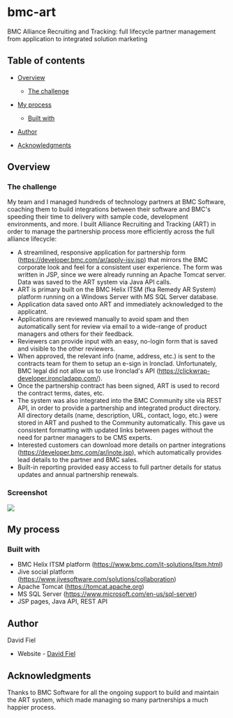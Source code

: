 # bmc-art
BMC Alliance Recruiting and Tracking: full lifecycle partner management from application to integrated solution marketing

## Table of contents

- [Overview](#overview)
  - [The challenge](#the-challenge)

- [My process](#my-process)
  - [Built with](#built-with)
- [Author](#author)
- [Acknowledgments](#acknowledgments)

## Overview

### The challenge

My team and I managed hundreds of technology partners at BMC Software, coaching them to build integrations between their software and BMC's speeding their time to delivery with sample code, development environments, and more. I built Alliance Recruiting and Tracking (ART) in order to manage the partnership process more efficiently across the full alliance lifecycle:

- A streamlined, responsive application for partnership form (https://developer.bmc.com/ar/apply-isv.jsp) that mirrors the BMC corporate look and feel for a consistent user experience. The form was written in JSP, since we were already running an Apache Tomcat server. Data was saved to the ART system via Java API calls.
- ART is primary built on the BMC Helix ITSM (fka Remedy AR System) platform running on a Windows Server with MS SQL Server database.
- Application data saved onto ART and immediately acknowledged to the applicatnt.
- Applications are reviewed manually to avoid spam and then automatically sent for review via email to a wide-range of product managers and others for their feedback.
- Reviewers can provide input with an easy, no-login form that is saved and visible to the other reviewers.
- When approved, the relevant info (name, address, etc.) is sent to the contracts team for them to setup an e-sign in Ironclad. Unfortunately, BMC legal did not allow us to use Ironclad's API (https://clickwrap-developer.ironcladapp.com/).
- Once the partnership contract has been signed, ART is used to record the contract terms, dates, etc.
- The system was also integrated into the BMC Community site via REST API, in order to provide a partnership and integrated product directory. All directory details (name, description, URL, contact, logo, etc.) were stored in ART and pushed to the Community automatically. This gave us consistent formatting with updated links between pages without the need for partner managers to be CMS experts.
- Interested customers can download more details on partner integrations (https://developer.bmc.com/ar/inote.jsp), which automatically provides lead details to the partner and BMC sales.
- Built-in reporting provided easy access to full partner details for status updates and annual partnership renewals.

### Screenshot

![]([https://fiel.us/src/Screenshot-ISV.png])

## My process

### Built with

- BMC Helix ITSM platform (https://www.bmc.com/it-solutions/itsm.html)
- Jive social platform (https://www.jivesoftware.com/solutions/collaboration)
- Apache Tomcat (https://tomcat.apache.org)
- MS SQL Server (https://www.microsoft.com/en-us/sql-server)
- JSP pages, Java API, REST API

## Author

David Fiel

- Website - [David Fiel](https://fiel.us)

## Acknowledgments

Thanks to BMC Software for all the ongoing support to build and maintain the ART system, which made managing so many partnerships a much happier process.
